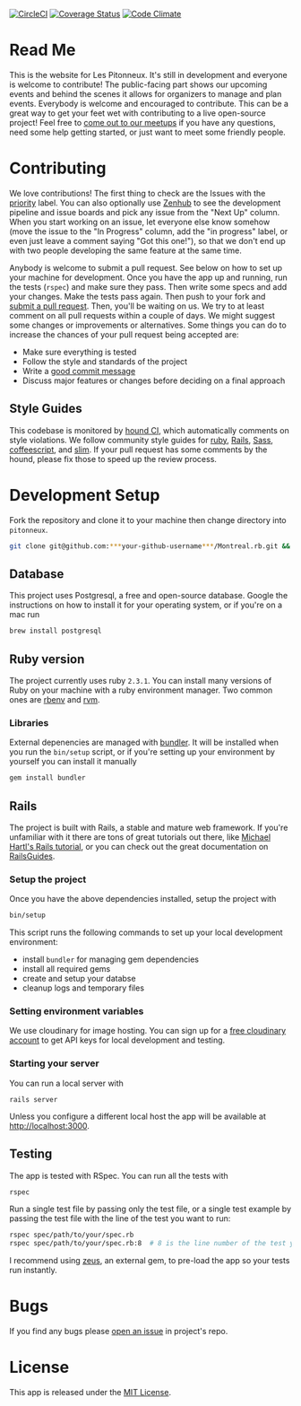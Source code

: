 [![CircleCI](https://circleci.com/gh/pitonneux/website/tree/master.svg?style=shield)](https://circleci.com/gh/pitonneux/website/tree/master)
[![Coverage Status](https://coveralls.io/repos/github/pitonneux/website/badge.svg?branch=master)](https://coveralls.io/github/pitonneux/website?branch=master)
[![Code Climate](https://codeclimate.com/github/pitonneux/website/badges/gpa.svg)](https://codeclimate.com/github/pitonneux/website)

# Read Me

This is the website for Les Pitonneux. It's still in development and everyone is welcome to contribute! The public-facing part shows our upcoming events and behind the scenes it allows for organizers to manage and plan events. Everybody is welcome and encouraged to contribute. This can be a great way to get your feet wet with contributing to a live open-source project! Feel free to [come out to our meetups](http://www.meetup.com/pitonneux/) if you have any questions, need some help getting started, or just want to meet some friendly people.

# Contributing

We love contributions! The first thing to check are the Issues with the [priority](https://github.com/pitonneux/website/labels/priority) label. You can also optionally use [Zenhub](https://www.zenhub.com/) to see the development pipeline and issue boards and pick any issue from the "Next Up" column. When you start working on an issue, let everyone else know somehow (move the issue to the "In Progress" column, add the "in progress" label, or even just leave a comment saying "Got this one!"), so that we don't end up with two people developing the same feature at the same time.

Anybody is welcome to submit a pull request. See below on how to set up your machine for development. Once you have the app up and running, run the tests (`rspec`) and make sure they pass. Then write some specs and add your changes. Make the tests pass again. Then push to your fork and [submit a pull request](https://github.com/pitonneux/website/compare/). Then, you'll be waiting on us. We try to at least comment on all pull requests within a couple of days. We might suggest some changes or improvements or alternatives. Some things you can do to increase the chances of your pull request being accepted are:
- Make sure everything is tested
- Follow the style and standards of the project
- Write a [good commit message](http://tbaggery.com/2008/04/19/a-note-about-git-commit-messages.html)
- Discuss major features or changes before deciding on a final approach

## Style Guides
This codebase is monitored by [hound CI](https://houndci.com/), which automatically comments on style violations. We follow community style guides for [ruby](https://github.com/bbatsov/ruby-style-guide), [Rails](https://github.com/bbatsov/rails-style-guide), [Sass](http://sass-lang.com/styleguide), [coffeescript](https://github.com/polarmobile/coffeescript-style-guide), and [slim](http://slim-lang.com/). If your pull request has some comments by the hound, please fix those to speed up the review process.

# Development Setup

Fork the repository and clone it to your machine then change directory into `pitonneux`.
```bash
git clone git@github.com:***your-github-username***/Montreal.rb.git && cd pitonneux
```

## Database

This project uses Postgresql, a free and open-source database. Google the instructions on how to install it for your operating system, or if you're on a mac run
```bash
brew install postgresql
```

## Ruby version

The project currently uses ruby `2.3.1`. You can install many versions of Ruby on your machine with a ruby environment manager. Two common ones are [rbenv](https://github.com/rbenv/rbenv) and [rvm](https://rvm.io/).

### Libraries

External depenencies are managed with [bundler](http://bundler.io/). It will be installed when you run the `bin/setup` script, or if you're setting up your environment by yourself you can install it manually
```ruby
gem install bundler
```

## Rails

The project is built with Rails, a stable and mature web framework. If you're unfamiliar with it there are tons of great tutorials out there, like [Michael Hartl's Rails tutorial](https://www.railstutorial.org/book), or you can check out the great documentation on [RailsGuides](http://guides.rubyonrails.org/).

### Setup the project

Once you have the above dependencies installed, setup the project with
```bash
bin/setup
```

This script runs the following commands to set up your local development environment:
- install `bundler` for managing gem dependencies
- install all required gems
- create and setup your databse
- cleanup logs and temporary files

### Setting environment variables

We use cloudinary for image hosting. You can sign up for a [free cloudinary account](https://cloudinary.com/users/register/free) to get API keys for local development and testing.

### Starting your server

You can run a local server with
```
rails server
```

Unless you configure a different local host the app will be available at [http://localhost:3000](http://localhost:3000).

## Testing

The app is tested with RSpec. You can run all the tests with
```bash
rspec
```

Run a single test file by passing only the test file, or a single test example by passing the test file with the line of the test you want to run:
```bash
rspec spec/path/to/your/spec.rb
rspec spec/path/to/your/spec.rb:8  # 8 is the line number of the test you want to run.
```

I recommend using [zeus](https://github.com/burke/zeus), an external gem, to pre-load the app so your tests run instantly.

# Bugs
If you find any bugs please [open an issue](https://github.com/pitonneux/website/issues) in project's repo.

# License
This app is released under the [MIT License](https://github.com/pitonneux/website/blob/master/LICENSE).
